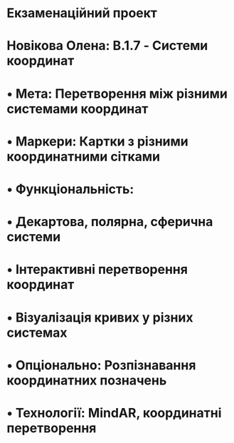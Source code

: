 # Екзаменаційний проект 
# Новікова Олена: B.1.7 - Системи координат
# • Mета: Перетворення між різними системами координат
# • Маркери: Картки з різними координатними сітками
# • Функціональність:
# • Декартова, полярна, сферична системи
# • Інтерактивні перетворення координат
# • Візуалізація кривих у різних системах
# • Опціонально: Розпізнавання координатних позначень
# • Технології: MindAR, координатні перетворення 